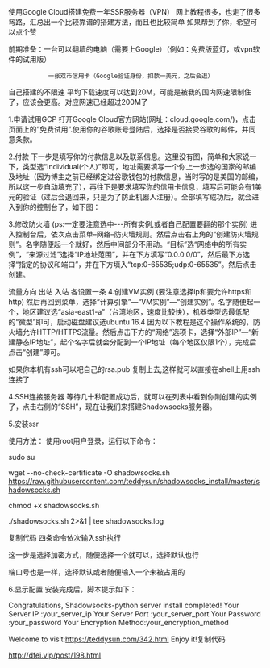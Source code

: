 使用Google Cloud搭建免费一年SSR服务器（VPN）
网上教程很多，也走了很多弯路，汇总出一个比较靠谱的搭建方法，而且也比较简单
如果帮到了你，希望可以点个赞

前期准备：一台可以翻墙的电脑（需要上Google）（例如：免费版蓝灯，或vpn软件的试用版）                

               一张双币信用卡（Google验证身份，扣款一美元，之后会退）



自己搭建的不限速 平均下载速度可以达到20M，可能是被我的国内网速限制住了，应该会更高。对应网速已经超过200M了

              

1.申请试用GCP
打开Google Cloud官方网站(网址：cloud.google.com/)，点击页面上的”免费试用”.使用你的谷歌账号登陆后，选择是否接受谷歌的邮件，并同意条款。


2.付款
下一步是填写你的付款信息以及联系信息。这里没有图，简单和大家说一下，类型选“Individual(个人)”即可，地址需要填写一个你上一步选的国家的邮编及地址（因为博主之前已经绑定过谷歌钱包的付款信息，当时写的是美国的邮编，所以这一步自动填充了），再往下是要求填写你的信用卡信息，填写后可能会有1美元的验证（过后会退回来，只是为了防止机器人注册）。全部填写成功后，就会进入到你的控制台了，如下图：



3.修改防火墙 (ps:一定要注意选中---所有实例,或者自己配置要翻的那个实例)
进入控制台后，依次点击菜单–网络–防火墙规则。然后点击右上角的“创建防火墙规则”。名字随便起一个就好，然后中间部分不用动。“目标”选“网络中的所有实例”，“来源过滤”选择“IP地址范围”，并在下方填写“0.0.0.0/0”，然后最下方选择“指定的协议和端口”，并在下方填入“tcp:0-65535;udp:0-65535”。然后点击创建。





流量方向 出站  入站  各设置一条
4.创建VM实例 (要注意选择ip和要允许https和http)
然后再回到菜单，选择“计算引擎”—“VM实例”—“创建实例”。名字随便起一个，地区建议选“asia-east1-a”（台湾地区，速度比较快），机器类型选最低配的“微型”即可，启动磁盘建议选ubuntu 16.4 因为以下教程是这个操作系统的，防火墙允许HTTP/HTTPS流量。然后点击下方的“网络”选项卡，选择“外部IP”—“新建静态IP地址”，起个名字后就会分配到一个IP地址（每个地区仅限1个），完成后点击“创建”即可。



 

如果你本机有ssh可以吧自己的rsa.pub 复制上去,这样就可以直接在shell上用ssh连接了

4.SSH连接服务器
等待几十秒配置成功后，就可以在列表中看到你刚创建的实例了，点击右侧的“SSH”，现在让我们来搭建Shadowsocks服务器。





5.安装ssr






使用方法：
使用root用户登录，运行以下命令：

sudo su

wget --no-check-certificate -O shadowsocks.sh https://raw.githubusercontent.com/teddysun/shadowsocks_install/master/shadowsocks.sh

chmod +x shadowsocks.sh

./shadowsocks.sh 2>&1 | tee shadowsocks.log

复制代码
四条命令依次输入ssh执行



这一步是选择加密方式，随便选择一个就可以，选择默认也行

端口号也是一样，选择默认或者随便输入一个未被占用的

6.显示配置
安装完成后，脚本提示如下：

Congratulations, Shadowsocks-python server install completed!
Your Server IP        :your_server_ip
Your Server Port      :your_server_port
Your Password         :your_password
Your Encryption Method:your_encryption_method

Welcome to visit:https://teddysun.com/342.html
Enjoy it!复制代码

http://dfei.vip/post/198.html
